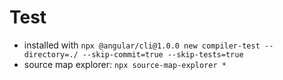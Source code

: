 # Test

- installed with `npx @angular/cli@1.0.0 new compiler-test --directory=./ --skip-commit=true --skip-tests=true`
- source map explorer: `npx source-map-explorer *`